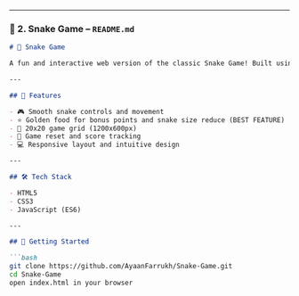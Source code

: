 
---

### 🐍 2. Snake Game – `README.md`

```markdown
# 🐍 Snake Game

A fun and interactive web version of the classic Snake Game! Built using HTML, CSS, and JavaScript, this project features a dynamic grid, smooth movement, and both regular and golden food with unique effects.

---

## 🚀 Features

- 🎮 Smooth snake controls and movement
- ⭐ Golden food for bonus points and snake size reduce (BEST FEATURE)
- 📏 20x20 game grid (1200x600px)
- 🔄 Game reset and score tracking
- 💻 Responsive layout and intuitive design

---

## 🛠️ Tech Stack

- HTML5  
- CSS3  
- JavaScript (ES6)  

---

## 🧪 Getting Started

```bash
git clone https://github.com/AyaanFarrukh/Snake-Game.git
cd Snake-Game
open index.html in your browser
